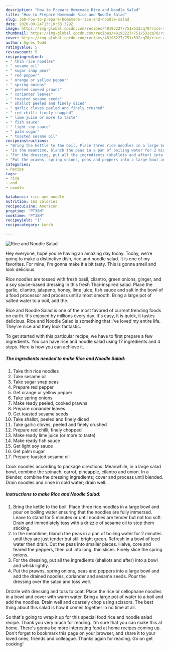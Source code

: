 ```yaml
---
description: "How to Prepare Homemade Rice and Noodle Salad"
title: "How to Prepare Homemade Rice and Noodle Salad"
slug: 360-how-to-prepare-homemade-rice-and-noodle-salad
date: 2020-09-24T13:10:33.329Z
image: https://img-global.cpcdn.com/recipes/48193227/751x532cq70/rice-and-noodle-salad-recipe-main-photo.jpg
thumbnail: https://img-global.cpcdn.com/recipes/48193227/751x532cq70/rice-and-noodle-salad-recipe-main-photo.jpg
cover: https://img-global.cpcdn.com/recipes/48193227/751x532cq70/rice-and-noodle-salad-recipe-main-photo.jpg
author: Agnes Todd
ratingvalue: 5
reviewcount: 5
recipeingredient:
- " thin rice noodles"
- " sesame oil"
- " sugar snap peas"
- " red pepper"
- " orange or yellow pepper"
- " spring onions"
- " peeled cooked prawns"
- " coriander leaves"
- " toasted sesame seeds"
- " shallot peeled and finely diced"
- " garlic cloves peeled and finely crushed"
- " red chilli finely chopped"
- " lime juice or more to taste"
- " fish sauce"
- " light soy sauce"
- " palm sugar"
- " toasted sesame oil"
recipeinstructions:
- "Bring the kettle to the boil. Place three rice noodles in a large bowl and pour on boiling water ensuring that the noodles are fully immersed. Leave to stand for 5 minutes or until noodles are tender but not too soft. Drain and immediately toss with a drizzle of sesame oil to stop them sticking."
- "In the meantime, blanch the peas in a pan of boiling water for 2 minutes until they are just tender but still bright green. Refresh in a bowl of iced water then drain. Cut the peas into smaller pieces. Halve, core and feared the peppers, then cut into long, thin slices. Finely slice the spring onions."
- "For the dressing, put all the ingredients (shallots and after) into a bowl and whisk lightly."
- "Put the prawns, spring onions, peas and peppers into a large bowl and add the drained noodles, coriander and sesame seeds. Pour the dressing over the salad and toss well."
categories:
- Recipe
tags:
- rice
- and
- noodle

katakunci: rice and noodle 
nutrition: 163 calories
recipecuisine: American
preptime: "PT38M"
cooktime: "PT38M"
recipeyield: "1"
recipecategory: Lunch

---
```



![Rice and Noodle Salad](https://img-global.cpcdn.com/recipes/48193227/751x532cq70/rice-and-noodle-salad-recipe-main-photo.jpg)

Hey everyone, hope you're having an amazing day today. Today, we're going to make a distinctive dish, rice and noodle salad. It is one of my favorites. For mine, I'm gonna make it a bit tasty. This is gonna smell and look delicious.

Rice noodles are tossed with fresh basil, cilantro, green onions, ginger, and a soy sauce-based dressing in this fresh Thai-inspired salad. Place the garlic, cilantro, jalapeno, honey, lime juice, fish sauce and salt in the bowl of a food processor and process until almost smooth. Bring a large pot of salted water to a boil, add the.

Rice and Noodle Salad is one of the most favored of current trending foods on earth. It's enjoyed by millions every day. It's easy, it is quick, it tastes delicious. Rice and Noodle Salad is something that I've loved my entire life. They're nice and they look fantastic.


To get started with this particular recipe, we have to first prepare a few ingredients. You can have rice and noodle salad using 17 ingredients and 4 steps. Here is how you can achieve it.

<!--inarticleads1-->

##### The ingredients needed to make Rice and Noodle Salad:

1. Take  thin rice noodles
1. Take  sesame oil
1. Take  sugar snap peas
1. Prepare  red pepper
1. Get  orange or yellow pepper
1. Take  spring onions
1. Make ready  peeled, cooked prawns
1. Prepare  coriander leaves
1. Get  toasted sesame seeds
1. Take  shallot, peeled and finely diced
1. Take  garlic cloves, peeled and finely crushed
1. Prepare  red chilli, finely chopped
1. Make ready  lime juice (or more to taste)
1. Make ready  fish sauce
1. Get  light soy sauce
1. Get  palm sugar
1. Prepare  toasted sesame oil


Cook noodles according to package directions. Meanwhile, in a large salad bowl, combine the spinach, carrot, pineapple, cilantro and onion. In a blender, combine the dressing ingredients; cover and process until blended. Drain noodles and rinse in cold water; drain well. 

<!--inarticleads2-->

##### Instructions to make Rice and Noodle Salad:

1. Bring the kettle to the boil. Place three rice noodles in a large bowl and pour on boiling water ensuring that the noodles are fully immersed. Leave to stand for 5 minutes or until noodles are tender but not too soft. Drain and immediately toss with a drizzle of sesame oil to stop them sticking.
1. In the meantime, blanch the peas in a pan of boiling water for 2 minutes until they are just tender but still bright green. Refresh in a bowl of iced water then drain. Cut the peas into smaller pieces. Halve, core and feared the peppers, then cut into long, thin slices. Finely slice the spring onions.
1. For the dressing, put all the ingredients (shallots and after) into a bowl and whisk lightly.
1. Put the prawns, spring onions, peas and peppers into a large bowl and add the drained noodles, coriander and sesame seeds. Pour the dressing over the salad and toss well.


Drizzle with dressing and toss to coat. Place the rice or cellophane noodles in a bowl and cover with warm water. Bring a large pot of water to a boil and add the noodles. Drain well and coarsely chop using scissors. The best thing about this salad is how it comes together in no time at all. 

So that's going to wrap it up for this special food rice and noodle salad recipe. Thank you very much for reading. I'm sure that you can make this at home. There's gonna be more interesting food at home recipes coming up. Don't forget to bookmark this page on your browser, and share it to your loved ones, friends and colleague. Thanks again for reading. Go on get cooking!
